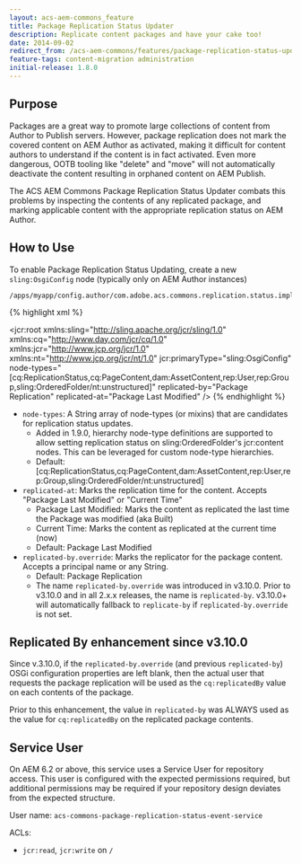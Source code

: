 ```yaml
---
layout: acs-aem-commons_feature
title: Package Replication Status Updater
description: Replicate content packages and have your cake too!
date: 2014-09-02
redirect_from: /acs-aem-commons/features/package-replication-status-updater.html
feature-tags: content-migration administration
initial-release: 1.8.0
---
```


## Purpose

Packages are a great way to promote large collections of content from Author to Publish servers. However, package replication does not mark the covered content on AEM Author as activated, making it difficult for content authors to understand if the content is in fact activated. Even more dangerous, OOTB tooling like "delete" and "move" will not automatically deactivate the content resulting in orphaned content on AEM Publish.

The ACS AEM Commons Package Replication Status Updater combats this problems by inspecting the contents of any replicated package, and marking applicable content with the appropriate replication status on AEM Author.

## How to Use

To enable Package Replication Status Updating, create a new `sling:OsgiConfig` node (typically only on AEM Author instances)

    /apps/myapp/config.author/com.adobe.acs.commons.replication.status.impl.JcrPackageReplicationStatusEventHandler.xml

{% highlight xml %}
<?xml version="1.0" encoding="UTF-8"?>
<jcr:root xmlns:sling="http://sling.apache.org/jcr/sling/1.0" xmlns:cq="http://www.day.com/jcr/cq/1.0"
    xmlns:jcr="http://www.jcp.org/jcr/1.0" xmlns:nt="http://www.jcp.org/jcr/nt/1.0"
    jcr:primaryType="sling:OsgiConfig"
    node-types="[cq:ReplicationStatus,cq:PageContent,dam:AssetContent,rep:User,rep:Group,sling:OrderedFolder/nt:unstructured]"
    replicated-by="Package Replication"
    replicated-at="Package Last Modified"
    />
{% endhighlight %}        

* `node-types`: A String array of node-types (or mixins) that are candidates for replication status updates. 
   * Added in 1.9.0, hierarchy node-type definitions are supported to allow setting replication status on sling:OrderedFolder's jcr:content nodes. This can be leveraged for custom node-type hierarchies.
   * Default: [cq:ReplicationStatus,cq:PageContent,dam:AssetContent,rep:User,rep:Group,sling:OrderedFolder/nt:unstructured]
* `replicated-at`: Marks the replication time for the content. Accepts "Package Last Modified" or "Current Time"
	* Package Last Modified: Marks the content as replicated the last time the Package was modified (aka Built)
	* Current Time: Marks the content as replicated at the current time (now)
	* Default: Package Last Modified
* `replicated-by.override`: Marks the replicator for the package content. Accepts a principal name or any String.
   * Default: Package Replication
   * The name `replicated-by.override` was introduced in v3.10.0. Prior to v3.10.0 and in all 2.x.x releases, the name is `replicated-by`. 
     v3.10.0+ will automatically fallback to `replicate-by` if `replicated-by.override` is not set.
     
## Replicated By enhancement since v3.10.0

Since v.3.10.0, if the `replicated-by.override` (and previous `replicated-by`) OSGi configuration properties are left blank, then the actual user that requests the package replication will be used as the `cq:replicatedBy` value on each contents of the package.
          
Prior to this enhancement, the value in `replicated-by` was ALWAYS used as the value for `cq:replicatedBy` on the replicated package contents.

## Service User

On AEM 6.2 or above, this service uses a Service User for repository access. This user is configured with
the expected permissions required, but additional permissions may be required if your repository design
deviates from the expected structure.

User name: `acs-commons-package-replication-status-event-service`

ACLs:

* `jcr:read`, `jcr:write` on `/`